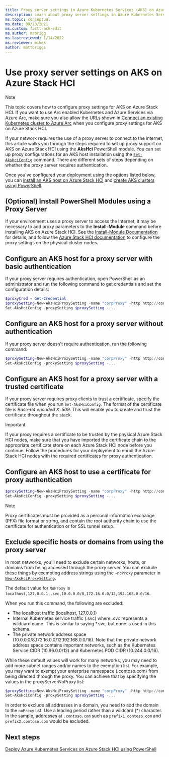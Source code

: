```yaml
---
title: Proxy server settings in Azure Kubernetes Services (AKS) on Azure Stack HCI
description: Learn about proxy server settings in Azure Kubernetes Service (AKS) on Azure Stack HCI
ms.topic: conceptual
ms.date: 09/28/2021
ms.custom: fasttrack-edit
ms.author: mabrigg 
ms.lastreviewed: 1/14/2022
ms.reviewer: mikek
author: mattbriggs
---
```

# Use proxy server settings on AKS on Azure Stack HCI

> [!NOTE]
> This topic covers how to configure proxy settings for AKS on Azure Stack HCI. If you want to use Arc enabled Kubernetes and Azure Services via Azure Arc, make sure you also allow the URLs shown in [Connect an existing Kubernetes cluster to Azure Arc](/azure/azure-arc/kubernetes/quickstart-connect-cluster?tabs=azure-cli#meet-network-requirements) when you configure proxy settings for AKS on Azure Stack HCI. 

If your network requires the use of a proxy server to connect to the internet, this article walks you through the steps required to set up proxy support on AKS on Azure Stack HCI using the **AksHci** PowerShell module. You can set up proxy configurations for an AKS host installation using the [`Set-AksHciConfig`](./reference/ps/set-akshciconfig.md) command. There are different sets of steps depending on whether the proxy server requires authentication.

Once you've configured your deployment using the options listed below, you can [install an AKS host on Azure Stack HCI](./kubernetes-walkthrough-powershell.md) and [create AKS clusters using PowerShell](./kubernetes-walkthrough-powershell.md#step-6-create-a-kubernetes-cluster).

## (Optional) Install PowerShell Modules using a Proxy Server

If your environment uses a proxy server to access the Internet, it may be necessary to add proxy parameters to the **Install-Module** command before installing AKS on Azure Stack HCI. See the [Install-Module Documentation](/powershell/module/powershellget/install-module) for details, and follow the [Azure Stack HCI documentation](/azure-stack/hci/manage/configure-firewalls#set-up-a-proxy-server) to configure the proxy settings on the physical cluster nodes.

## Configure an AKS host for a proxy server with basic authentication

If your proxy server requires authentication, open PowerShell as an administrator and run the following command to get credentials and set the configuration details:

```powershell
$proxyCred = Get-Credential
$proxySetting=New-AksHciProxySetting -name "corpProxy" -http http://contosoproxy:8080 -https https://contosoproxy:8443 -noProxy localhost,127.0.0.1,.svc,10.96.0.0/12,10.244.0.0/16 -credential $proxyCredential
Set-AksHciConfig -proxySetting $proxySetting -...
```

## Configure an AKS host for a proxy server without authentication  

If your proxy server doesn't require authentication, run the following command:

```powershell
$proxySetting=New-AksHciProxySetting -name "corpProxy" -http http://contosoproxy:8080 -https https://contosoproxy:8443 -noProxy localhost,127.0.0.1,.svc,10.96.0.0/12,10.244.0.0/16 
Set-AksHciConfig -proxySetting $proxySetting -...
```

## Configure an AKS host for a proxy server with a trusted certificate

If your proxy server requires proxy clients to trust a certificate, specify the certificate file when you run `Set-AksHciConfig`. The format of the certificate file is *Base-64 encoded X .509*. This will enable you to create and trust the certificate throughout the stack.

> [!Important]
> If your proxy requires a certificate to be trusted by the physical Azure Stack HCI nodes, make sure that you have imported the certificate chain to the appropriate certificate store on each Azure Stack HCI node before you continue. Follow the procedures for your deployment to enroll the Azure Stack HCI nodes with the required certificates for proxy authentication.

## Configure an AKS host to use a certificate for proxy authentication

```powershell
$proxySetting=New-AksHciProxySetting -name "corpProxy" -http http://contosoproxy:8080 -https https://contosoproxy:8443 -noProxy localhost,127.0.0.1,.svc,10.96.0.0/12,10.244.0.0/16 -certFile c:\temp\proxycert.pfx
Set-AksHciConfig -proxySetting $proxySetting -...
```

> [!NOTE]
> Proxy certificates must be provided as a personal information exchange (PFX) file format or string, and contain the root authority chain to use the certificate for authentication or for SSL tunnel setup.

## Exclude specific hosts or domains from using the proxy server

In most networks, you'll need to exclude certain networks, hosts, or domains from being accessed through the proxy server. You can exclude these things by exempting address strings using the `-noProxy` parameter in [`New-AksHciProxySetting`](./reference/ps/new-akshciproxysetting.md).

The default value for `NoProxy` is `localhost,127.0.0.1,.svc,10.0.0.0/8,172.16.0.0/12,192.168.0.0/16`.

When you run this command, the following are excluded:

- The localhost traffic (localhost, 127.0.0.1)
- Internal Kubernetes service traffic (.svc) where _.svc_ represents a wildcard name. This is similar to saying *.svc, but none is used in this schema.
- The private network address space (10.0.0.0/8,172.16.0.0/12,192.168.0.0/16). Note that the private network address space contains important networks, such as the Kubernetes Service CIDR (10.96.0.0/12) and Kubernetes POD CIDR (10.244.0.0/16).

While these default values will work for many networks, you may need to add more subnet ranges and/or names to the exemption list. For example, you may want to exempt your enterprise namespace (.contoso.com) from being directed through the proxy. You can achieve that by specifying the values in the proxyServerNoProxy list:

```powershell
$proxySetting=New-AksHciProxySetting -name "corpProxy" -http http://contosoproxy:8080 -https https://contosoproxy:8443 -noProxy localhost,127.0.0.1,.svc,10.0.0.0/8,172.16.0.0/12,192.168.0.0/16,.contoso.com
Set-AksHciConfig -proxySetting $proxySetting -...
```

In order to exclude all addresses in a domain, you need to add the domain to the `noProxy` list. Use a leading period rather than a wildcard (*) character. In the sample, addresses at `.contoso.com` such as `prefix1.contoso.com` and `prefix2.contoso.com` would be excluded.

## Next steps

[Deploy Azure Kubernetes Services on Azure Stack HCI using PowerShell](./kubernetes-walkthrough-powershell.md)
